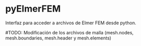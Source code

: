 # pyElmerFEM
Interfaz para acceder a archivos de Elmer FEM desde python.


#TODO: Modificación de los archivos de malla (mesh.nodes, mesh.boundaries, mesh.header y mesh.elements)

